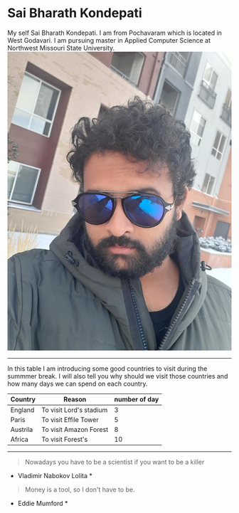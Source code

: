 # Sai Bharath Kondepati
My self Sai Bharath Kondepati. I am from Pochavaram which is located in West Godavari. I am pursuing master in Applied Computer Science at Northwest Missouri State University.
![image](https://github.com/saibharathkondepati/assignment2-kondepati/blob/main/myimage.jpeg)

----
In this table I am introducing some good countries to visit during the summmer break. I will also tell you why should we visit those countries and how many days we can spend on each country.

| Country| Reason| number of day|
|------------|-----------|------------------|
|England|To visit Lord's stadium|3|
|Paris|To visit Effile Tower|5|
|Austrila|To visit Amazon Forest|8|
|Africa|To visit Forest's|10|

----
> Nowadays you have to be a scientist if you want to be a killer
* Vladimir Nabokov Lolita * 

> Money is a tool, so I don't have to be.
* Eddie Mumford *